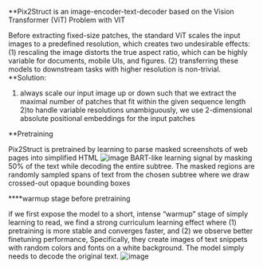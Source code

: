 **Pix2Struct is an image-encoder-text-decoder based on the Vision Transformer (ViT)
Problem with VIT

Before extracting fixed-size patches, the standard ViT scales the input images to a
predefined resolution, which creates two undesirable effects:
(1) rescaling the image distorts the true aspect ratio, which can be highly variable for documents, mobile UIs, and figures.
(2) transferring these models to downstream tasks with higher resolution is non-trivial.
**Solution:

1) always scale our input image up or down such that we extract the maximal
number of patches that fit within the given sequence length
2)to handle variable resolutions unambiguously, we use 2-dimensional absolute positional
embeddings for the input patches

**Pretraining

Pix2Struct is pretrained by learning to parse masked screenshots of web pages into simplified HTML
![image](https://github.com/SanzharMrz/NLP-papers/assets/46630209/da10387d-bcb2-4379-a189-43ec09ca2ebc)
BART-like learning signal by masking 50% of the text while decoding the entire subtree. The masked regions are randomly sampled
spans of text from the chosen subtree where we draw crossed-out opaque bounding boxes

****warmup stage before pretraining

if we first expose the model to a short, intense “warmup” stage of simply learning to read, we find a strong curriculum learning
effect where (1) pretraining is more stable and converges faster, and (2) we observe better finetuning
performance, 
Specifically, they create images of text snippets with random
colors and fonts on a white background. The model simply needs to decode the original text.
![image](https://github.com/SanzharMrz/NLP-papers/assets/46630209/62e01e24-d839-4236-96eb-8899416ee678)
